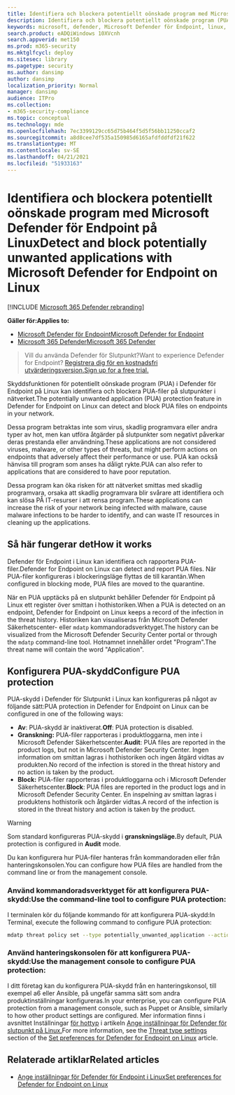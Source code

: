 ```yaml
---
title: Identifiera och blockera potentiellt oönskade program med Microsoft Defender för Endpoint på Linux
description: Identifiera och blockera potentiellt oönskade program (PUA) med Microsoft Defender för Endpoint på Linux.
keywords: microsoft, defender, Microsoft Defender för Endpoint, linux, pua, pus
search.product: eADQiWindows 10XVcnh
search.appverid: met150
ms.prod: m365-security
ms.mktglfcycl: deploy
ms.sitesec: library
ms.pagetype: security
ms.author: dansimp
author: dansimp
localization_priority: Normal
manager: dansimp
audience: ITPro
ms.collection:
- m365-security-compliance
ms.topic: conceptual
ms.technology: mde
ms.openlocfilehash: 7ec3399129cc65d75b464f5d5f56bb11250ccaf2
ms.sourcegitcommit: a8d8cee7df535a150985d6165afdfddfdf21f622
ms.translationtype: MT
ms.contentlocale: sv-SE
ms.lasthandoff: 04/21/2021
ms.locfileid: "51933163"
---
```

# <a name="detect-and-block-potentially-unwanted-applications-with-microsoft-defender-for-endpoint-on-linux"></a><span data-ttu-id="190d4-104">Identifiera och blockera potentiellt oönskade program med Microsoft Defender för Endpoint på Linux</span><span class="sxs-lookup"><span data-stu-id="190d4-104">Detect and block potentially unwanted applications with Microsoft Defender for Endpoint on Linux</span></span>

[!INCLUDE [Microsoft 365 Defender rebranding](../../includes/microsoft-defender.md)]


<span data-ttu-id="190d4-105">**Gäller för:**</span><span class="sxs-lookup"><span data-stu-id="190d4-105">**Applies to:**</span></span>
- [<span data-ttu-id="190d4-106">Microsoft Defender för Endpoint</span><span class="sxs-lookup"><span data-stu-id="190d4-106">Microsoft Defender for Endpoint</span></span>](https://go.microsoft.com/fwlink/p/?linkid=2154037)
- [<span data-ttu-id="190d4-107">Microsoft 365 Defender</span><span class="sxs-lookup"><span data-stu-id="190d4-107">Microsoft 365 Defender</span></span>](https://go.microsoft.com/fwlink/?linkid=2118804)

> <span data-ttu-id="190d4-108">Vill du använda Defender för Slutpunkt?</span><span class="sxs-lookup"><span data-stu-id="190d4-108">Want to experience Defender for Endpoint?</span></span> [<span data-ttu-id="190d4-109">Registrera dig för en kostnadsfri utvärderingsversion.</span><span class="sxs-lookup"><span data-stu-id="190d4-109">Sign up for a free trial.</span></span>](https://www.microsoft.com/microsoft-365/windows/microsoft-defender-atp?ocid=docs-wdatp-investigateip-abovefoldlink)

<span data-ttu-id="190d4-110">Skyddsfunktionen för potentiellt oönskade program (PUA) i Defender för Endpoint på Linux kan identifiera och blockera PUA-filer på slutpunkter i nätverket.</span><span class="sxs-lookup"><span data-stu-id="190d4-110">The potentially unwanted application (PUA) protection feature in Defender for Endpoint on Linux can detect and block PUA files on endpoints in your network.</span></span>

<span data-ttu-id="190d4-111">Dessa program betraktas inte som virus, skadlig programvara eller andra typer av hot, men kan utföra åtgärder på slutpunkter som negativt påverkar deras prestanda eller användning.</span><span class="sxs-lookup"><span data-stu-id="190d4-111">These applications are not considered viruses, malware, or other types of threats, but might perform actions on endpoints that adversely affect their performance or use.</span></span> <span data-ttu-id="190d4-112">PUA kan också hänvisa till program som anses ha dåligt rykte.</span><span class="sxs-lookup"><span data-stu-id="190d4-112">PUA can also refer to applications that are considered to have poor reputation.</span></span>

<span data-ttu-id="190d4-113">Dessa program kan öka risken för att nätverket smittas med skadlig programvara, orsaka att skadlig programvara blir svårare att identifiera och kan slösa PÅ IT-resurser i att rensa program.</span><span class="sxs-lookup"><span data-stu-id="190d4-113">These applications can increase the risk of your network being infected with malware, cause malware infections to be harder to identify, and can waste IT resources in cleaning up the applications.</span></span>

## <a name="how-it-works"></a><span data-ttu-id="190d4-114">Så här fungerar det</span><span class="sxs-lookup"><span data-stu-id="190d4-114">How it works</span></span>

<span data-ttu-id="190d4-115">Defender för Endpoint i Linux kan identifiera och rapportera PUA-filer.</span><span class="sxs-lookup"><span data-stu-id="190d4-115">Defender for Endpoint on Linux can detect and report PUA files.</span></span> <span data-ttu-id="190d4-116">När PUA-filer konfigureras i blockeringsläge flyttas de till karantän.</span><span class="sxs-lookup"><span data-stu-id="190d4-116">When configured in blocking mode, PUA files are moved to the quarantine.</span></span>

<span data-ttu-id="190d4-117">När en PUA upptäcks på en slutpunkt behåller Defender för Endpoint på Linux ett register över smittan i hothistoriken.</span><span class="sxs-lookup"><span data-stu-id="190d4-117">When a PUA is detected on an endpoint, Defender for Endpoint on Linux keeps a record of the infection in the threat history.</span></span> <span data-ttu-id="190d4-118">Historiken kan visualiseras från Microsoft Defender Säkerhetscenter- eller `mdatp` kommandoradsverktyget.</span><span class="sxs-lookup"><span data-stu-id="190d4-118">The history can be visualized from the Microsoft Defender Security Center portal or through the `mdatp` command-line tool.</span></span> <span data-ttu-id="190d4-119">Hotnamnet innehåller ordet "Program".</span><span class="sxs-lookup"><span data-stu-id="190d4-119">The threat name will contain the word "Application".</span></span>

## <a name="configure-pua-protection"></a><span data-ttu-id="190d4-120">Konfigurera PUA-skydd</span><span class="sxs-lookup"><span data-stu-id="190d4-120">Configure PUA protection</span></span>

<span data-ttu-id="190d4-121">PUA-skydd i Defender för Slutpunkt i Linux kan konfigureras på något av följande sätt:</span><span class="sxs-lookup"><span data-stu-id="190d4-121">PUA protection in Defender for Endpoint on Linux can be configured in one of the following ways:</span></span>

- <span data-ttu-id="190d4-122">**Av**: PUA-skydd är inaktiverat.</span><span class="sxs-lookup"><span data-stu-id="190d4-122">**Off**: PUA protection is disabled.</span></span>
- <span data-ttu-id="190d4-123">**Granskning:** PUA-filer rapporteras i produktloggarna, men inte i Microsoft Defender Säkerhetscenter.</span><span class="sxs-lookup"><span data-stu-id="190d4-123">**Audit**: PUA files are reported in the product logs, but not in Microsoft Defender Security Center.</span></span> <span data-ttu-id="190d4-124">Ingen information om smittan lagras i hothistoriken och ingen åtgärd vidtas av produkten.</span><span class="sxs-lookup"><span data-stu-id="190d4-124">No record of the infection is stored in the threat history and no action is taken by the product.</span></span>
- <span data-ttu-id="190d4-125">**Block:** PUA-filer rapporteras i produktloggarna och i Microsoft Defender Säkerhetscenter.</span><span class="sxs-lookup"><span data-stu-id="190d4-125">**Block**: PUA files are reported in the product logs and in Microsoft Defender Security Center.</span></span> <span data-ttu-id="190d4-126">En inspelning av smittan lagras i produktens hothistorik och åtgärder vidtas.</span><span class="sxs-lookup"><span data-stu-id="190d4-126">A record of the infection is stored in the threat history and action is taken by the product.</span></span>

>[!WARNING]
><span data-ttu-id="190d4-127">Som standard konfigureras PUA-skydd i **granskningsläge.**</span><span class="sxs-lookup"><span data-stu-id="190d4-127">By default, PUA protection is configured in **Audit** mode.</span></span>

<span data-ttu-id="190d4-128">Du kan konfigurera hur PUA-filer hanteras från kommandoraden eller från hanteringskonsolen.</span><span class="sxs-lookup"><span data-stu-id="190d4-128">You can configure how PUA files are handled from the command line or from the management console.</span></span>

### <a name="use-the-command-line-tool-to-configure-pua-protection"></a><span data-ttu-id="190d4-129">Använd kommandoradsverktyget för att konfigurera PUA-skydd:</span><span class="sxs-lookup"><span data-stu-id="190d4-129">Use the command-line tool to configure PUA protection:</span></span>

<span data-ttu-id="190d4-130">I terminalen kör du följande kommando för att konfigurera PUA-skydd:</span><span class="sxs-lookup"><span data-stu-id="190d4-130">In Terminal, execute the following command to configure PUA protection:</span></span>

```bash
mdatp threat policy set --type potentially_unwanted_application --action [off|audit|block]
```

### <a name="use-the-management-console-to-configure-pua-protection"></a><span data-ttu-id="190d4-131">Använd hanteringskonsolen för att konfigurera PUA-skydd:</span><span class="sxs-lookup"><span data-stu-id="190d4-131">Use the management console to configure PUA protection:</span></span>

<span data-ttu-id="190d4-132">I ditt företag kan du konfigurera PUA-skydd från en hanteringskonsol, till exempel a6 eller Ansible, på ungefär samma sätt som andra produktinställningar konfigureras.</span><span class="sxs-lookup"><span data-stu-id="190d4-132">In your enterprise, you can configure PUA protection from a management console, such as Puppet or Ansible, similarly to how other product settings are configured.</span></span> <span data-ttu-id="190d4-133">Mer information finns i avsnittet Inställningar [för hottyp](linux-preferences.md#threat-type-settings) i artikeln [Ange inställningar för Defender för slutpunkt på Linux.](linux-preferences.md)</span><span class="sxs-lookup"><span data-stu-id="190d4-133">For more information, see the [Threat type settings](linux-preferences.md#threat-type-settings) section of the [Set preferences for Defender for Endpoint on Linux](linux-preferences.md) article.</span></span>

## <a name="related-articles"></a><span data-ttu-id="190d4-134">Relaterade artiklar</span><span class="sxs-lookup"><span data-stu-id="190d4-134">Related articles</span></span>

- [<span data-ttu-id="190d4-135">Ange inställningar för Defender för Endpoint i Linux</span><span class="sxs-lookup"><span data-stu-id="190d4-135">Set preferences for Defender for Endpoint on Linux</span></span>](linux-preferences.md)
